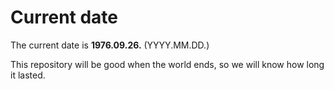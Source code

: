# Current date

The current date is **1976.09.26.** (YYYY.MM.DD.)

This repository will be good when the world ends, so we will know how long it lasted.